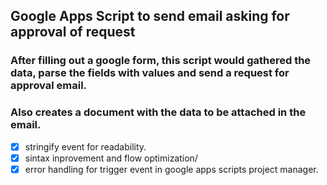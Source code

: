 ## Google Apps Script to send email asking for approval of request

### After filling out a google form, this script would gathered the data, parse the fields with values and send a request for approval email.
### Also creates a document with the data to be attached in the email.

* [x] stringify event for readability.
* [x] sintax inprovement and flow optimization/
* [x] error handling for trigger event in google apps scripts project manager.
